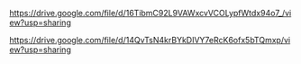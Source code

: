 https://drive.google.com/file/d/16TibmC92L9VAWxcvVCOLypfWtdx94o7_/view?usp=sharing

https://drive.google.com/file/d/14QvTsN4krBYkDIVY7eRcK6ofx5bTQmxp/view?usp=sharing
